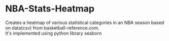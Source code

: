 # NBA-Stats-Heatmap
Creates a heatmap of various statistical categories in an NBA season based on data(csv) from basketball-reference.com. <br>
It's implemented using python library seaborn

